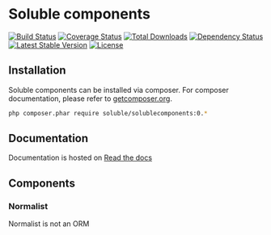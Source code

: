 # Soluble components

[![Build Status](https://travis-ci.org/belgattitude/solublecomponents.png?branch=master)](https://travis-ci.org/belgattitude/solublecomponents)
[![Coverage Status](https://coveralls.io/repos/belgattitude/solublecomponents/badge.png)](https://coveralls.io/r/belgattitude/solublecomponents)
[![Total Downloads](https://poser.pugx.org/soluble/solublecomponents/downloads.png)](https://packagist.org/packages/soluble/solublecomponents)
[![Dependency Status](https://www.versioneye.com/user/projects/52cc2674ec137549700001f3/badge.png)](https://www.versioneye.com/user/projects/52cc2674ec137549700001f3)
[![Latest Stable Version](https://poser.pugx.org/soluble/solublecomponents/v/stable.png)](https://packagist.org/packages/soluble/solublecomponents)
[![License](https://poser.pugx.org/soluble/solublecomponents/license.png)](https://packagist.org/packages/soluble/solublecomponents)


## Installation

Soluble components can be installed via composer. For composer documentation, please refer to
[getcomposer.org](http://getcomposer.org/).

```sh
php composer.phar require soluble/solublecomponents:0.*
```

## Documentation

Documentation is hosted on [Read the docs](http://soluble-components.readthedocs.org/en/latest/)

## Components

### Normalist

Normalist is not an ORM




